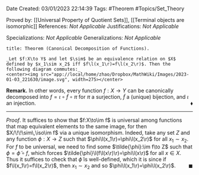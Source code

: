 <div class="topSpace"></div>

Date Created: 03/01/2023 22:14:39
Tags: #Theorem #Topics/Set_Theory

Proved by: [[Universal Property of Quotient Sets]], [[Terminal objects are isomorphic]]
References: _Not Applicable_
Justifications: _Not Applicable_

Specializations: _Not Applicable_
Generalizations: _Not Applicable_

``` ad-Theorem
title: Theorem (Canonical Decomposition of Functions).

_Let $f:X\to Y$ and let $\sim$ be an equivalence relation on $X$ defined by $x_1\sim x_2$ iff $f\l(x_1\r)=f\l(x_2\r)$. Then the following diagram commutes:_
<center><img src="app://local/home/zhao/Dropbox/MathWiki/Images/2023-01-03_221630/image.svg", width=275></center>

```

**Remark.** In other words, every function $f:X\to Y$ can be canonically decomposed into $f=\iota\circ\tilde{f}\circ\pi$ for $\pi$ a surjection, $\tilde{f}$ a (unique) bijection, and $\iota$ an injection.<span style="float:right;">$\blacklozenge$</span>

---

_Proof_. It suffices to show that $f:X\to\im f$ is universal among functions that map equivalent elements to the same image, for then $X/\!\!\sim\,\iso\im f$ via a unique isomorphism. Indeed, take any set $Z$ and any function $\phi:X\to Z$ such that $\phi\l(x_1\r)=\phi\l(x_2\r)$ for all $x_1\sim x_2$. For $f$ to be universal, we need to find some $\tilde{\phi}:\im f\to Z$ such that $\phi=\tilde{\phi}\circ f$, which forces $\tilde{\phi}\l(f\l(x\r)\r)=\phi\l(x\r)$ for all $x\in X$. Thus it suffices to check that $\tilde{\phi}$ is well-defined, which it is since if $f\l(x_1\r)=f\l(x_2\r)$, then $x_1\sim x_2$ and so $\phi\l(x_1\r)=\phi\l(x_2\r)$.<span style="float:right;">$\blacksquare$</span>
